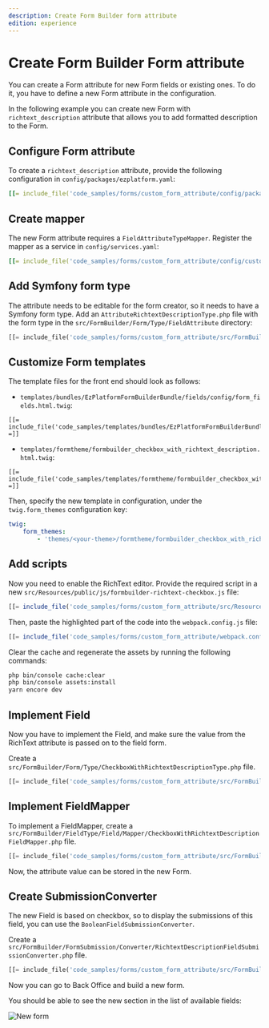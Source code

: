 ```yaml
---
description: Create Form Builder form attribute
edition: experience
---
```


# Create Form Builder Form attribute 

You can create a Form attribute for new Form fields or existing ones.
To do it, you have to define a new Form attribute in the configuration.

In the following example you can create new Form with `richtext_description` attribute that allows you to add formatted
description to the Form.

## Configure Form attribute

To create a `richtext_description` attribute,
provide the following configuration in `config/packages/ezplatform.yaml`:

``` yaml
[[= include_file('code_samples/forms/custom_form_attribute/config/packages/form_attribute_config.yaml') =]]
```

## Create mapper

The new Form attribute requires a `FieldAttributeTypeMapper`. Register the mapper as a service in `config/services.yaml`:

``` yaml
[[= include_file('code_samples/forms/custom_form_attribute/config/custom_services.yaml') =]]
```

## Add Symfony form type

The attribute needs to be editable for the form creator, so it needs to have a Symfony form type. 
Add an `AttributeRichtextDescriptionType.php` file with the form type in the `src/FormBuilder/Form/Type/FieldAttribute` directory:

``` php
[[= include_file('code_samples/forms/custom_form_attribute/src/FormBuilder/Form/Type/FieldAttribute/AttributeRichtextDescriptionType.php') =]]
```

## Customize Form templates

The template files for the front end should look as follows:

- `templates/bundles/EzPlatformFormBuilderBundle/fields/config/form_fields.html.twig`:

``` html+twig
[[= include_file('code_samples/templates/bundles/EzPlatformFormBuilderBundle/fields/config/form_fields.html.twig') =]]
```

- `templates/formtheme/formbuilder_checkbox_with_richtext_description.html.twig`:

``` html+twig
[[= include_file('code_samples/templates/formtheme/formbuilder_checkbox_with_richtext_description.html.twig') =]]
```

Then, specify the new template in configuration, under the `twig.form_themes` configuration key:

``` yaml
twig:
    form_themes:
        - 'themes/<your-theme>/formtheme/formbuilder_checkbox_with_richtext_description.html.twig'
```

## Add scripts

Now you need to enable the RichText editor. Provide the required script in a new `src/Resources/public/js/formbuilder-richtext-checkbox.js` file:

``` js
[[= include_file('code_samples/forms/custom_form_attribute/src/Resources/public/js/formbuilder-richtext-checkbox.js') =]]
```

Then, paste the highlighted part of the code into the `webpack.config.js` file:

``` js hl_lines="39-41"
[[= include_file('code_samples/forms/custom_form_attribute/webpack.config.js') =]]
```

Clear the cache and regenerate the assets by running the following commands:

``` bash
php bin/console cache:clear
php bin/console assets:install
yarn encore dev
```

## Implement Field

Now you have to implement the Field, and make sure the value from the RichText attribute is passed on to the field form.

Create a `src/FormBuilder/Form/Type/CheckboxWithRichtextDescriptionType.php` file.

```php
[[= include_file('code_samples/forms/custom_form_attribute/src/FormBuilder/Form/Type/CheckboxWithRichtextDescriptionType.php') =]]
```

## Implement FieldMapper

To implement a FieldMapper, create a `src/FormBuilder/FieldType/Field/Mapper/CheckboxWithRichtextDescriptionFieldMapper.php` file.

```php
[[= include_file('code_samples/forms/custom_form_attribute/src/FormBuilder/FieldType/Field/Mapper/CheckboxWithRichtextDescriptionFieldMapper.php') =]]
```

Now, the attribute value can be stored in the new Form.

## Create SubmissionConverter

The new Field is based on checkbox, so to display the submissions of this field, you can use the `BooleanFieldSubmissionConverter`. 

Create a `src/FormBuilder/FormSubmission/Converter/RichtextDescriptionFieldSubmissionConverter.php` file.

```php
[[= include_file('code_samples/forms/custom_form_attribute/src/FormBuilder/FormSubmission/Converter/RichtextDescriptionFieldSubmissionConverter.php') =]]
```

Now you can go to Back Office and build a new form.

You should be able to see the new section in the list of available fields:

![New form](new_form.png)
